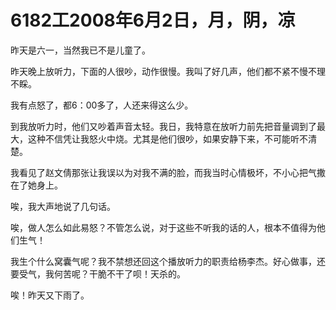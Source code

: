 # 6182工2008年6月2日，月，阴，凉

昨天是六一，当然我已不是儿童了。

昨天晚上放听力，下面的人很吵，动作很慢。我叫了好几声，他们都不紧不慢不理不睬。

我有点怒了，都6：00多了，人还来得这么少。

到我放听力时，他们又吵着声音太轻。我日，我特意在放听力前先把音量调到了最大，这种不信凭让我怒火中烧。尤其是他们很吵，如果安静下来，不可能听不清楚。

我看见了赵文倩那张让我误以为对我不满的脸，而我当时心情极坏，不小心把气撒在了她身上。

唉，我大声地说了几句话。

唉，做人怎么如此易怒？不管怎么说，对于这些不听我的话的人，根本不值得为他们生气！

我生个什么窝囊气呢？我不禁想还回这个播放听力的职责给杨李杰。好心做事，还要受气，我何苦呢？干脆不干了呗！天杀的。

唉！昨天又下雨了。
